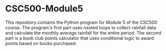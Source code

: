 # CSC500-Module5
This repository contains the Python program for Module 5 of the CSC500 course. The program's first part uses nested loops to collect rainfall data and calculate the monthly average rainfall for the entire period. The second part is a book club points calculator that uses conditional logic to award points based on books purchased.
